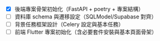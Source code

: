 ﻿- [x] 後端專案骨架初始化（FastAPI + poetry + 專案結構）
- [ ] 資料庫 schema 與遷移設定（SQLModel/Supabase 對齊）
- [ ] 背景任務框架設計（Celery 設定與基本任務）
- [ ] 前端 Flutter 專案初始化（含必要套件安裝與基本頁面骨架）
